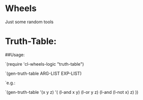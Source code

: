 # Wheels
Just some random tools

# Truth-Table:
##Usage:

`(require 'cl-wheels-logic "truth-table")

`(gen-truth-table ARG-LIST EXP-LIST)

`e.g.:

`(gen-truth-table '(x y z) '( (l-and x y) (l-or y z) (l-and (l-not x) z) ))

